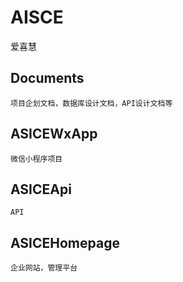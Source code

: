 # AISCE
 爱喜慧

## Documents

    项目企划文档，数据库设计文档，API设计文档等

## ASICEWxApp

    微信小程序项目

## ASICEApi
    
    API

## ASICEHomepage

    企业网站，管理平台